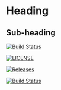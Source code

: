 <h1>Heading</h1>

<h2>Sub-heading</h2>

[![Build Status](https://travis-ci.com/40478666/sem.svg?branch=master)](https://travis-ci.com/40478666/sem)

[![LICENSE](https://img.shields.io/github/license/40478666/sem.svg?style=flat-square)](https://github.com/40478666/sem/blob/master/LICENSE)

[![Releases](https://img.shields.io/github/release/40478666/sem/all.svg?style=flat-square)](https://github.com/40478666/sem/releases)

[![Build Status](https://travis-ci.org/40478666/sem.svg?branch=develop)](https://travis-ci.org/40478666/sem)
